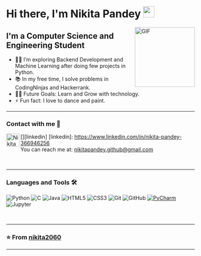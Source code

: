 # Hi there, I'm Nikita Pandey  <img width="30px" src="https://media.tenor.com/images/3b388fe03da271d2674faf85eb7c3fcd/tenor.gif" />

<img align="right" alt="GIF" height="160px" src="https://media.giphy.com/media/du3J3cXyzhj75IOgvA/giphy.gif" />

## I'm a Computer Science and Engineering Student  

- 👨‍💻 I’m exploring Backend Development and Machine Learning after doing few projects in Python.
- 📚 In my free time, I solve problems in CodingNinjas and Hackerrank.
- 💪🏼 Future Goals: Learn and Grow with technology.
- ⚡ Fun fact: I love to dance and paint.

---




### Contact with me 📝
[<img align="left" alt="Nikita | LinkedIn" width="35px" src="https://i.pinimg.com/originals/de/b4/6f/deb46f02a59e3b3a2aa58fac16290d63.gif" />][linkedin]
[linkedin]: https://www.linkedin.com/in/nikita-pandey-366946256
<br />
You can reach me at: [nikitapandey.github@gmail.com](mailto:nikitapandey.github@gmail.com)



<br />

---

### Languages and Tools 🛠 
![Python](http://img.shields.io/badge/-Python-3776AB?style=flat-square&logo=python&logoColor=ffffff)
![C](http://img.shields.io/badge/-C-A8B9CC?style=flat-square&logo=c&logoColor=ffffff)
![Java](http://img.shields.io/badge/-Java-5B4638?style=flat-square&logo=java&logoColor=ffffff)
![HTML5](https://img.shields.io/badge/-HTML5-%23E44D27?style=flat-square&logo=html5&logoColor=ffffff)
![CSS3](https://img.shields.io/badge/-CSS3-%231572B6?style=flat-square&logo=css3)
![Git](https://img.shields.io/badge/-Git-%23F05032?style=flat-square&logo=git&logoColor=%23ffffff)
![GitHub](https://img.shields.io/badge/-GitHub-181717?style=flat-square&logo=github)
[![PyCharm](http://img.shields.io/badge/-PyCharm-black?style=flat-square&logo=pycharm&logoColor=ffffff)](https://www.jetbrains.com/pycharm/)
![Jupyter](http://img.shields.io/badge/-Jupyter-F37626?style=flat-square&logo=jupyter&logoColor=ffffff)


<br/>

---



### ⭐️ From [nikita2060](https://github.com/nikita2060) ###
 
---


